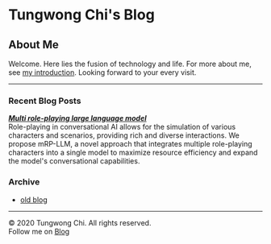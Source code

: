 
# Tungwong Chi's Blog

## About Me

Welcome. Here lies the fusion of technology and life. For more about me, see [my introduction](https://tungwongchi.github.io/introduction.html). Looking forward to your every visit.

---

### Recent Blog Posts

***[Multi role-playing large language model](https://github.com/tungwongchi/mRP-LLM)***  
Role-playing in conversational AI allows for the simulation of various characters and scenarios, providing rich and diverse interactions. We propose mRP-LLM, a novel approach that integrates multiple role-playing characters into a single model to maximize resource efficiency and expand the model's conversational capabilities.

### Archive

- [old blog](https://github.com/tungwongchi/old-blog)

<!-- 
### Categories

- [Python](https://tungwongchi.github.io/blog_md.html?path=category/Python) 
-->

---

&copy; 2020 Tungwong Chi. All rights reserved.  
Follow me on [Blog](https://tungwongchi.github.io)
